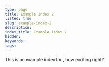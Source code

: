 ```yaml
---
type: page
title: Example Index 2
listed: true
slug: example-index-2
description: 
index_title: Example Index 2
hidden: 
keywords: 
tags: 
---
```


This is an example index for [](/support-center/index-list), how exciting right?